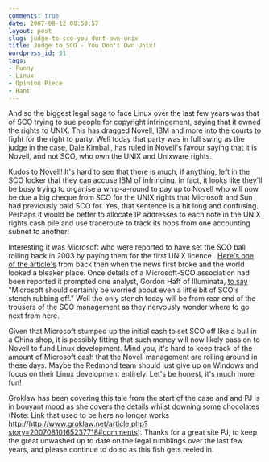 ```yaml
---
comments: true
date: 2007-08-12 00:50:57
layout: post
slug: judge-to-sco-you-dont-own-unix
title: Judge to SCO - You Don't Own Unix!
wordpress_id: 51
tags:
- Funny
- Linux
- Opinion Piece
- Rant
---
```


And so the biggest legal saga to face Linux over the last few years was that of SCO trying to sue people for copyright infringement, saying that it owned the rights to UNIX. This has dragged Novell, IBM and more into the courts to fight for the right to party. Well today that party was in full swing as the judge in the case, Dale Kimball, has ruled in Novell's favour saying that it is Novell, and not SCO, who own the UNIX and Unixware rights.

Kudos to Novell! It's hard to see that there is much, if anything, left in the SCO locker that they can accuse IBM of infringing. In fact, it looks like they'll be busy trying to organise a whip-a-round to pay up to Novell who will now be due a big cheque from SCO for the UNIX rights that Microsoft and Sun had previously paid SCO for. Yes, that sentence is a bit long and confusing. Perhaps it would be better to allocate IP addresses to each note in the UNIX rights cash pile and use traceroute to track its hops from one accounting subnet to another!

Interesting it was Microsoft who were reported to have set the SCO ball rolling back in 2003 by paying them for the first UNIX licence . [Here's one of the article's](http://news.com.com/2100-1016-1007715.html) from back then when the news first broke and the world looked a bleaker place. Once details of a Microsoft-SCO association had been reported it prompted one analyst, Gordon Haff of Illuminata, [to say](http://news.com.com/2100-7344_3-5172426.html) "Microsoft should certainly be worried about even a little bit of SCO's stench rubbing off." Well the only stench today will be from rear end of the trousers of the SCO management as they nervously wonder where to go next from here.

Given that Microsoft stumped up the initial cash to set SCO off like a bull in a China shop, it is possibly fitting that such money will now likely pass on to Novell to fund Linux development. Mind you, it's hard to keep track of the amount of Microsoft cash that the Novell management are rolling around in these days. Maybe the Redmond team should just give up on Windows and focus on their Linux development entirely. Let's be honest, it's much more fun!

Groklaw has been covering this tale from the start of the case and and PJ is in bouyant mood as she covers the details whilst downing some chocolates (Note: Link that used to be here no longer works http://http://www.groklaw.net/article.php?story=20070810165237718#comments). Thanks for a great site PJ, to keep the great unwashed up to date on the legal rumblings over the last few years, and please continue to do so as this fish gets reeled in.
